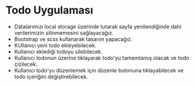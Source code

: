 # Todo Uygulaması
- Datalarımızı local storage üzerinde tutarak sayfa yenilendiğinde dahi verilerimizin silinmemesini sağlayacağız.
- Bootstrap ve scss kullanarak tasarım yapacağız.
- KUllanıcı yeni todo ekleyebilecek.
- Kullanıcı eklediği todoyu silebilecek.
- Kullanıcı todonun üzerine tıklayarak todo'yu tamamlamış olacak ve todo çizilecek.
- Kullanıcı todo'yu düzenlemek için düzenle butonuna tıklayabilecek ve todo içeriğini değiştirebilecek.
